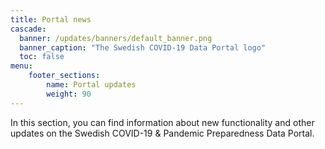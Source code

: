 ```yaml
---
title: Portal news
cascade:
  banner: /updates/banners/default_banner.png
  banner_caption: "The Swedish COVID-19 Data Portal logo"
  toc: false
menu:
    footer_sections:
        name: Portal updates
        weight: 90
---
```

In this section, you can find information about new functionality and other updates on the Swedish COVID-19 & Pandemic Preparedness Data Portal.
